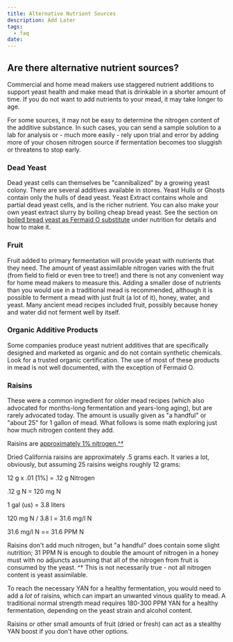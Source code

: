 ```yaml
---
title: Alternative Nutrient Sources
description: Add Later
tags:
  - faq
date:
---
```


## Are there alternative nutrient sources?

Commercial and home mead makers use staggered nutrient additions to support yeast health and make mead that is drinkable
in a shorter amount of time. If you do not want to add nutrients to your mead, it may take longer to age.

For some sources, it may not be easy to determine the nitrogen content of the additive substance. In such cases, you can
send a sample solution to a lab for analysis or - much more easily - rely upon trial and error by adding more of your
chosen nitrogen source if fermentation becomes too sluggish or threatens to stop early.

### Dead Yeast

Dead yeast cells can themselves be "cannibalized" by a growing yeast colony. There are several additives available in
stores. Yeast Hulls or Ghosts contain only the hulls of dead yeast. Yeast Extract contains whole and partial dead yeast
cells, and is the richer nutrient. You can also make your own yeast extract slurry by boiling cheap bread yeast. See the
section on [boiled bread yeast as Fermaid O substitute](/ingredients/nutrients#using-boiled-bread-yeast) under nutrition
for details and how to make it.

### Fruit

Fruit added to primary fermentation will provide yeast with nutrients that they need. The amount of yeast assimilable
nitrogen varies with the fruit (from field to field or even tree to tree!) and there is not any convenient way for home
mead makers to measure this. Adding a smaller dose of nutrients than you would use in a traditional mead is recommended,
although it is possible to ferment a mead with just fruit (a lot of it), honey, water, and yeast. Many ancient mead
recipes included fruit, possibly because honey and water did not ferment well by itself.

### Organic Additive Products

Some companies produce yeast nutrient additives that are specifically designed and marketed as organic and do not
contain synthetic chemicals. Look for a trusted organic certification. The use of most of these products in mead is not
well documented, with the exception of Fermaid O.

### Raisins

These were a common ingredient for older mead recipes (which also advocated for months-long fermentation and years-long
aging), but are rarely advocated today. The amount is usually given as "a handful" or "about 25" for 1 gallon of mead.
What follows is some math exploring just how much nitrogen content they add.

Raisins are
[approximately 1% nitrogen.^†](http://books.google.com/books?id=-QVJAAAAYAAJ&amp;pg=PA323&amp;lpg=PA323&amp;dq=raisins+percent+nitrogen&amp;source=bl&amp;ots=TSvEHTtDye&amp;sig=WZwCZ-7yhdcP6iMvWkOpJ-lrw4M&amp;hl=en&amp;sa=X&amp;ei=MkeHVPzbO4a0yAT4qoDwCA&amp;ved=0CEMQ6AEwBw#v=onepage&amp;q=raisins%20percent%20nitrogen&amp;f=false)

Dried California raisins are approximately .5 grams each. It varies a lot, obviously, but assuming 25 raisins weighs
roughly 12 grams:

12 g x .01 [1%] = .12 g Nitrogen

.12 g N = 120 mg N

1 gal (us) = 3.8 liters

120 mg N / 3.8 l = 31.6 mg/l N

31.6 mg/l N == 31.6 PPM N

Raisins don't add much nitrogen, but "a handful" does contain some slight nutrition; 31 PPM N is enough to double the
amount of nitrogen in a honey must with no adjuncts assuming that all of the nitrogen from fruit is consumed by the
yeast. ^† This is not necessarily true - not all nitrogen content is yeast assimilable.

To reach the necessary YAN for a healthy fermentation, you would need to add a _lot_ of raisins, which can impart an
unwanted vinous quality to mead. A traditional normal strength mead requires 180-300 PPM YAN for a healthy fermentation,
depending on the yeast strain and alcohol content.

Raisins or other small amounts of fruit (dried or fresh) can act as a stealthy YAN boost if you don't have other
options.
